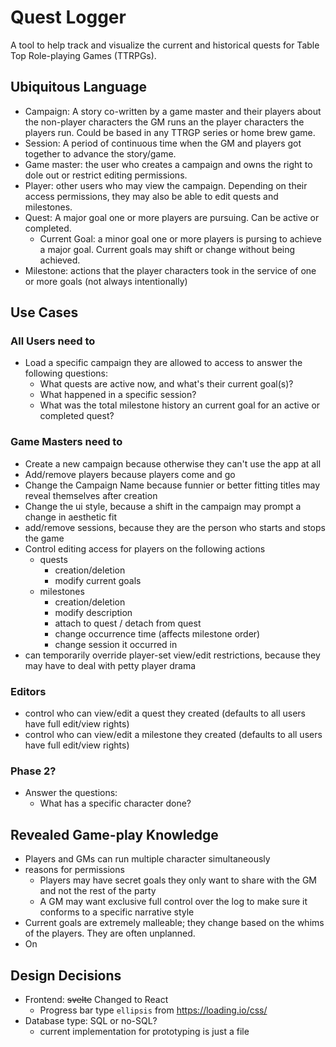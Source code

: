 
# Quest Logger
A tool to help track and visualize the current and historical quests for Table Top Role-playing Games (TTRPGs).

## Ubiquitous Language
- Campaign: A story co-written by a game master and their players about the non-player characters the GM runs an the player characters the players run.  Could be based in any TTRGP series or home brew game.
- Session: A period of continuous time when the GM and players got together to advance the story/game.
- Game master: the user who creates a campaign and owns the right to dole out or restrict editing permissions.
- Player: other users who may view the campaign.  Depending on their access permissions, they may also be able to edit quests and milestones.
- Quest: A major goal one or more players are pursuing.  Can be active or completed.
	- Current Goal: a minor goal one or more players is pursing to achieve a major goal.  Current goals may shift or change without being achieved.  
- Milestone: actions that the player characters took in the service of one or more goals (not always intentionally)

## Use Cases
### All Users need to
- Load a specific campaign they are allowed to access to answer the following questions:
	- What quests are active now, and what's their current goal(s)?
	- What happened in a specific session?
	- What was the total milestone history an current goal for an active or completed quest?

### Game Masters need to
- Create a new campaign because otherwise they can't use the app at all
- Add/remove players because players come and go
- Change the Campaign Name because funnier or better fitting titles may reveal themselves after creation
- Change the ui style, because a shift in the campaign may prompt a change in aesthetic fit
- add/remove sessions, because they are the person who starts and stops the game
- Control editing access for players on the following actions
	- quests
		- creation/deletion
		- modify current goals
	- milestones
		- creation/deletion
		- modify description
		- attach to quest / detach from quest
		- change occurrence time (affects milestone order)
		- change session it occurred in
- can temporarily override player-set view/edit restrictions, because they may have to deal with petty player drama

### Editors
- control who can view/edit a quest they created (defaults to all users have full edit/view rights)
- control who can view/edit a milestone they created (defaults to all users have full edit/view rights)


### Phase 2?
- Answer the questions:
	- What has a specific character done?

## Revealed Game-play Knowledge
- Players and GMs can run multiple character simultaneously
- reasons for permissions
	- Players may have secret goals they only want to share with the GM and not the rest of the party
	- A GM may want exclusive full control over the log to make sure it conforms to a specific narrative style
- Current goals are extremely malleable; they change based on the whims of the players.  They are often unplanned.
- On

## Design Decisions
- Frontend: ~~svelte~~ Changed to React
	- Progress bar type `ellipsis` from https://loading.io/css/
- Database type: SQL or no-SQL?
	- current implementation for prototyping is just a file

